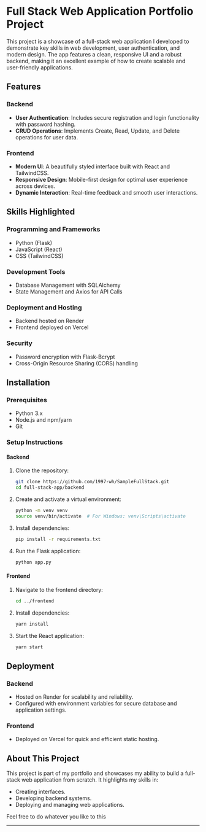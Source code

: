 # Full Stack Web Application Portfolio Project

This project is a showcase of a full-stack web application I developed to demonstrate key skills in web development, user authentication, and modern design. The app features a clean, responsive UI and a robust backend, making it an excellent example of how to create scalable and user-friendly applications.

## Features

### Backend
- **User Authentication**: Includes secure registration and login functionality with password hashing.
- **CRUD Operations**: Implements Create, Read, Update, and Delete operations for user data.

### Frontend
- **Modern UI**: A beautifully styled interface built with React and TailwindCSS.
- **Responsive Design**: Mobile-first design for optimal user experience across devices.
- **Dynamic Interaction**: Real-time feedback and smooth user interactions.

## Skills Highlighted

### Programming and Frameworks
- Python (Flask)
- JavaScript (React)
- CSS (TailwindCSS)

### Development Tools
- Database Management with SQLAlchemy
- State Management and Axios for API Calls

### Deployment and Hosting
- Backend hosted on Render
- Frontend deployed on Vercel

### Security
- Password encryption with Flask-Bcrypt
- Cross-Origin Resource Sharing (CORS) handling

## Installation

### Prerequisites
- Python 3.x
- Node.js and npm/yarn
- Git

### Setup Instructions

#### Backend
1. Clone the repository:
   ```bash
   git clone https://github.com/1997-wh/SampleFullStack.git
   cd full-stack-app/backend
   ```
2. Create and activate a virtual environment:
   ```bash
   python -m venv venv
   source venv/bin/activate  # For Windows: venv\Scripts\activate
   ```
3. Install dependencies:
   ```bash
   pip install -r requirements.txt
   ```
4. Run the Flask application:
   ```bash
   python app.py
   ```

#### Frontend
1. Navigate to the frontend directory:
   ```bash
   cd ../frontend
   ```
2. Install dependencies:
   ```bash
   yarn install
   ```
3. Start the React application:
   ```bash
   yarn start
   ```

## Deployment

### Backend
- Hosted on Render for scalability and reliability.
- Configured with environment variables for secure database and application settings.

### Frontend
- Deployed on Vercel for quick and efficient static hosting.

## About This Project

This project is part of my portfolio and showcases my ability to build a full-stack web application from scratch. It highlights my skills in:
- Creating interfaces.
- Developing backend systems.
- Deploying and managing web applications.

Feel free to do whatever you like to this

---

